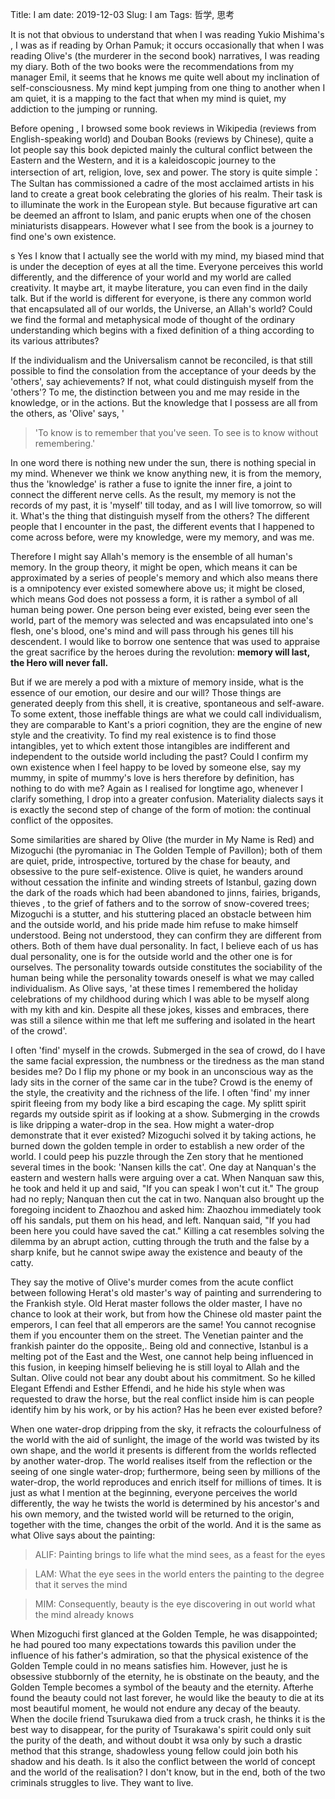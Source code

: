 Title: I am
date: 2019-12-03
Slug: I am
Tags: 哲学, 思考



It is not that obvious to understand that when I was reading Yukio Mishima's <The Temple of the Golden Pavillon>, I was as if reading <My Name is Red> by Orhan Pamuk; it occurs occasionally that when I was reading Olive's (the murderer in the second book) narratives, I was reading my diary. Both of the two books were the recommendations from my manager Emil, it seems that he knows me quite well about my inclination of self-consciousness. My mind kept jumping from one thing to another when I am quiet, it is a mapping to the fact that when my mind is quiet, my addiction to the jumping or running.


Before opening <My name is Red>, I browsed some book reviews in Wikipedia (reviews from English-speaking world) and Douban Books (reviews by Chinese), quite a lot people say this book depicted mainly the cultural conflict between the Eastern and the Western, and it is a kaleidoscopic journey to the intersection of art, religion, love, sex and power. The story is quite simple： The Sultan has commissioned a cadre of the most acclaimed artists in his land to create a great book celebrating the glories of his realm. Their task is to illuminate the work in the European style. But because figurative art can be deemed an affront to Islam, and panic erupts when one of the chosen miniaturists disappears. However what I see from the book is a journey to find one's own existence. 


s
Yes I know that I actually see the world with my mind, my biased mind that is under the deception of eyes at all the time. Everyone perceives this world differently, and the difference of your world and my world are called creativity. It maybe art, it maybe literature, you can even find in the daily talk. But if the world is different for everyone, is there any common world that encapsulated all of our worlds, the Universe, an Allah's world? Could we find the formal and metaphysical mode of thought of the ordinary understanding which begins with a fixed definition of a thing according to its various attributes?




If the individualism and the Universalism cannot be reconciled, is that still possible to find the consolation from the acceptance of your deeds by the 'others', say achievements? If not, what could distinguish myself from the 'others'? To me, the distinction between you and me may reside in the knowledge, or in the actions. But the knowledge that I possess are all from the others, as 'Olive' says, '


> 'To know is to remember that you've seen. To see is to know without remembering.' 


In one word there is nothing new under the sun, there is nothing special in my mind. Whenever we think we know anything new, it is from the memory, thus the 'knowledge' is rather a fuse to ignite the inner fire, a joint to connect the different nerve cells. As the result, my memory is not the records of my past, it is 'myself' till today, and as I will live tomorrow, so will it. What's the thing that distinguish myself from the others? The different people that I encounter in the past, the different events that I happened to come across before, were my knowledge, were my memory, and was me. 



Therefore I might say Allah's memory is the ensemble of all human's memory. In the group theory, it might be open, which means it can be approximated by a series of people's memory and which also means there is a omnipotency ever existed somewhere above us; it might be closed, which means God does not possess a form, it is rather a symbol of all human being power. One person being ever existed, being ever seen the world, part of the memory was selected and was encapsulated into one's flesh, one's blood, one's mind and will pass through his genes till his descendent. I would like to borrow one sentence that was used to appraise the great sacrifice by the heroes during the revolution: __memory will last, the Hero will never fall.__



But if we are merely a pod with a mixture of memory inside, what is the essence of our emotion, our desire and our will? Those things are generated deeply from this shell, it is creative, spontaneous and self-aware. To some extent, those ineffable things are what we could call individualism, they are comparable to Kant's a priori cognition, they are the engine of new style and the creativity. To find my real existence is to find those intangibles, yet to which extent those intangibles are indifferent and independent to the outside world including the past? Could I confirm my own existence when I feel happy to be loved by someone else, say my mummy, in spite of mummy's love is hers therefore by definition, has nothing to do with me? Again as I realised for longtime ago, whenever I clarify something, I drop into a greater confusion. Materiality dialects says it is exactly the second step of change of the form of motion: the continual conflict of the opposites.



Some similarities are shared by Olive (the murder in My Name is Red) and Mizoguchi (the pyromaniac in The Golden Temple of Pavillon); both of them are quiet, pride, introspective, tortured by the chase for beauty, and obsessive to the pure self-existence. Olive is quiet, he wanders around without cessation the infinite and winding streets of Istanbul, gazing down the dark of the roads which had been abandoned to jinns, fairies, brigands, thieves , to the grief of fathers and to the sorrow of snow-covered trees; Mizoguchi is a stutter, and his stuttering placed an obstacle between him and the outside world, and his pride made him refuse to make himself understood. Being not understood, they can confirm they are different from others. Both of them have dual personality. In fact, I believe each of us has dual personality, one is for the outside world and the other one is for ourselves. The personality towards outside constitutes the sociability of the human being while the personality towards oneself is what we may called individualism. As Olive says, 'at these times I remembered the holiday celebrations of my childhood during which I was able to be myself along with my kith and kin. Despite all these jokes, kisses and embraces, there was still a silence within me that left me suffering and isolated in the heart of the crowd'. 



I often 'find' myself in the crowds. Submerged in the sea of crowd, do I have the same facial expression, the numbness or the tiredness as the man stand besides me? Do I flip my phone or my book in an unconscious way as the lady sits in the corner of the same car in the tube? Crowd is the enemy of the style, the creativity and the richness of the life. I often 'find' my inner spirit fleeing from my body like a bird escaping the cage. My splitt spirit regards my outside spirit as if looking at a show. Submerging in the crowds is like dripping a water-drop in the sea. How might a water-drop demonstrate that it ever existed? Mizoguchi solved it by taking actions, he burned down the golden temple in order to establish a new order of the world. I could peep his puzzle through the Zen story that he mentioned several times in the book: 'Nansen kills the cat'. One day at Nanquan's the eastern and western halls were arguing over a cat. When Nanquan saw this, he took and held it up and said, "If you can speak I won't cut it." The group had no reply; Nanquan then cut the cat in two. Nanquan also brought up the foregoing incident to Zhaozhou and asked him: Zhaozhou immediately took off his sandals, put them on his head, and left. Nanquan said, "If you had been here you could have saved the cat." Killing a cat resembles solving the dilemma by an abrupt action, cutting through the truth and the false by a sharp knife, but he cannot swipe away the existence and beauty of the catty. 



They say the motive of Olive's murder comes from the acute conflict between following Herat's old master's way of painting and surrendering to the Frankish style. Old Herat master follows the older master, I have no chance to look at their work, but from how the Chinese old master paint the emperors, I can feel that all emperors are the same! You cannot recognise them if you encounter them on the street. The Venetian painter and the frankish painter do the opposite,. Being old and connective, Istanbul is a melting pot of the East and the West, one cannot help being influenced in this fusion, in keeping himself believing he is still loyal to Allah and the Sultan. Olive could not bear any doubt about his commitment. So he killed Elegant Effendi and Esther Effendi, and he hide his style when was requested to draw the horse, but the real conflict inside him is can people identify him by his work, or by his action? Has he been ever existed before?


When one water-drop dripping from the sky, it refracts the colourfulness of the world with the aid of sunlight, the image of the world was twisted by its own shape, and the world it presents is different from the worlds reflected by another water-drop. The world realises itself from the reflection or the seeing of one single water-drop; furthermore, being seen by millions of the water-drop, the world reproduces and enrich itself for millions of times. It is just as what I mention at the beginning, everyone perceives the world differently, the way he twists the world is determined by his ancestor's and his own memory, and the twisted world will be returned to the origin, together with the time, changes the orbit of the world. And it is the same as what Olive says about the painting:



> ALIF: Painting brings to life what the mind sees, as a feast for the eyes

> LAM: What the eye sees in the world enters the painting to the degree that it serves the mind

> MIM: Consequently, beauty is the eye discovering in out world what the mind already knows



When Mizoguchi first glanced at the Golden Temple, he was disappointed; he had poured too many expectations towards this pavilion under the influence of his father's admiration, so that the physical existence of the Golden Temple could in no means satisfies him. However, just he is obsessive stubbornly of the eternity, he is obstinate on the beauty, and the Golden Temple becomes a symbol of the beauty and the eternity. Afterhe found the beauty could not last forever, he would like the beauty to die at its most beautiful moment, he would not endure any decay of the beauty. When the docile friend Tsurukawa died from a truck crash, he thinks it is the best way to disappear, for the purity of Tsurakawa's spirit could only suit the purity of the death, and without doubt it wsa only by such a drastic method that this strange, shadowless young fellow could join both his shadow and his death. Is it also the conflict between the world of concept and the world of the realisation? I don't know, but in the end, both of the two criminals struggles to live. They want to live.
